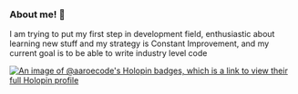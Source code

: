 ### About me! 👋

I am trying to put my first step in development field, enthusiastic about learning
new stuff and my strategy is Constant Improvement, and my current goal is to be able to
write industry level code

[![An image of @aaroecode's Holopin badges, which is a link to view their full Holopin profile](https://holopin.me/aaroecode)](https://holopin.io/@aaroecode)
